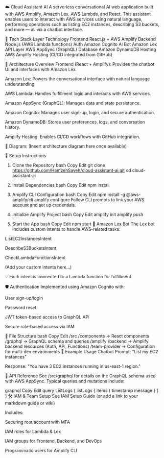 ☁️ Cloud Assistant AI
A serverless conversational AI web application built with AWS Amplify, Amazon Lex, AWS Lambda, and React. This assistant enables users to interact with AWS services using natural language, performing operations such as listing EC2 instances, describing S3 buckets, and more — all via a chatbot interface.

🔧 Tech Stack
Layer	Technology
Frontend	React.js + AWS Amplify
Backend	Node.js (AWS Lambda functions)
Auth	Amazon Cognito
AI Bot	Amazon Lex
API Layer	AWS AppSync (GraphQL)
Database	Amazon DynamoDB
Hosting	AWS Amplify Hosting (CI/CD integrated from GitHub)

📐 Architecture Overview
Frontend (React + Amplify): Provides the chatbot UI and interfaces with Amazon Lex.

Amazon Lex: Powers the conversational interface with natural language understanding.

AWS Lambda: Handles fulfillment logic and interacts with AWS services.

Amazon AppSync (GraphQL): Manages data and state persistence.

Amazon Cognito: Manages user sign-up, login, and secure authentication.

Amazon DynamoDB: Stores user preferences, logs, and conversation history.

Amplify Hosting: Enables CI/CD workflows with GitHub integration.

📌 Diagram: (Insert architecture diagram here once available)

🚀 Setup Instructions
1. Clone the Repository
bash
Copy
Edit
git clone https://github.com/HamzehSayeh/cloud-assistant-ai.git
cd cloud-assistant-ai
2. Install Dependencies
bash
Copy
Edit
npm install
3. Amplify CLI Configuration
bash
Copy
Edit
npm install -g @aws-amplify/cli
amplify configure
Follow CLI prompts to link your AWS account and set up credentials.

4. Initialize Amplify Project
bash
Copy
Edit
amplify init
amplify push
5. Start the App
bash
Copy
Edit
npm start
🧠 Amazon Lex Bot
The Lex bot includes custom intents to handle AWS-related tasks:

ListEC2InstancesIntent

DescribeS3BucketsIntent

CheckLambdaFunctionsIntent

(Add your custom intents here...)

💡 Each intent is connected to a Lambda function for fulfillment.

🛡️ Authentication
Implemented using Amazon Cognito with:

User sign-up/login

Password reset

JWT token-based access to GraphQL API

Secure role-based access via IAM

📁 File Structure
bash
Copy
Edit
/src
  /components       → React components
  /graphql          → GraphQL schema and queries
/amplify
  /backend          → Amplify backend resources (Auth, API, Functions)
  /team-provider    → Configuration for multi-dev environments
🧪 Example Usage
Chatbot Prompt:
"List my EC2 instances"

Response:
"You have 3 EC2 instances running in us-east-1 region."

🧾 API Reference
See /src/graphql for details on the GraphQL schema used with AWS AppSync. Typical queries and mutations include:

graphql
Copy
Edit
query ListLogs {
  listLogs {
    items {
      timestamp
      message
    }
  }
}
🛠️ IAM & Team Setup
See IAM Setup Guide (or add a link to your markdown guide or wiki)

Includes:

Securing root account with MFA

IAM roles for Lambda & Lex

IAM groups for Frontend, Backend, and DevOps

Programmatic users for Amplify CLI